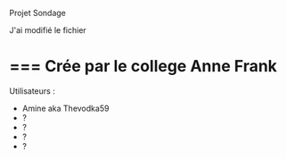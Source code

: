 Projet Sondage

J'ai modifié le fichier

===
Crée par le college Anne Frank
===
Utilisateurs :
- Amine aka Thevodka59
- ?
- ?
- ?
- ?
